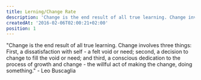 ```yaml
---
title: Lerning/Change Rate
description: 'Change is the end result of all true learning. Change involves three things: First, a...'
createdAt: '2016-02-06T02:00:21+02:00'
position: 1
---
```


"Change is the end result of all true learning. Change involves three things: First, a dissatisfaction with self - a felt void or need; second, a decision to change to fill the void or need; and third, a conscious dedication to the process of growth and change - the willful act of making the change, doing something." - Leo Buscaglia
